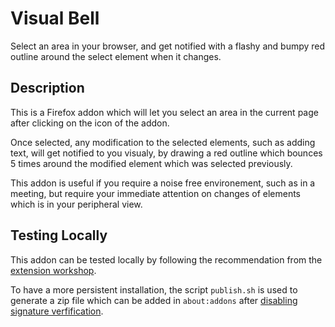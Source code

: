 # Visual Bell

Select an area in your browser, and get notified with a flashy and bumpy red
outline around the select element when it changes.

## Description

This is a Firefox addon which will let you select an area in the current page
after clicking on the icon of the addon.

Once selected, any modification to the selected elements, such as adding text,
will get notified to you visualy, by drawing a red outline which bounces 5 times
around the modified element which was selected previously.

This addon is useful if you require a noise free environement, such as in a
meeting, but require your immediate attention on changes of elements which is in
your peripheral view.

## Testing Locally

This addon can be tested locally by following the recommendation from the [extension workshop](https://extensionworkshop.com/documentation/develop/temporary-installation-in-firefox/).

To have a more persistent installation, the script `publish.sh` is used to generate a zip file which can be added in `about:addons` after [disabling signature verfification](https://blog.mozilla.org/addons/2015/12/23/loading-temporary-add-ons/).
